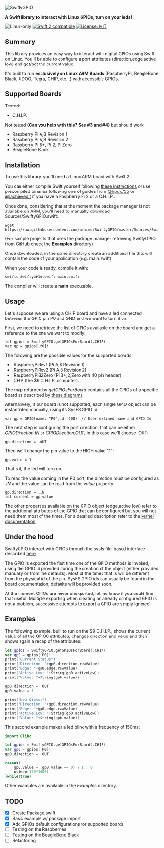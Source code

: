 ![SwiftyGPIO](https://github.com/uraimo/SwiftyGPIO/raw/master/logo.png)

**A Swift library to interact with Linux GPIOs, turn on your leds!**

<p>
<img src="https://img.shields.io/badge/os-linux-green.svg?style=flat" alt="Linux-only" />
<a href="https://developer.apple.com/swift"><img src="https://img.shields.io/badge/swift2-compatible-4BC51D.svg?style=flat" alt="Swift 2 compatible" /></a>
<a href="https://raw.githubusercontent.com/uraimo/SwiftyGPIO/master/LICENSE"><img src="http://img.shields.io/badge/license-MIT-blue.svg?style=flat" alt="License: MIT" /></a>
</p>

## Summary

This library provides an easy way to interact with digital GPIOs using Swift on Linux. You'll be able to configure a port attributes (direction,edge,active low) and get/set the current value.

It's built to run **esclusively on Linux ARM Boards** (RaspberryPi, BeagleBone Black, UDOO, Tegra, CHIP, etc...) with accessible GPIOs.

## Supported Boards

Tested:
* C.H.I.P.

Not tested **(Can you help with this? See [#3](https://github.com/uraimo/SwiftyGPIO/issues/3) and [#4](https://github.com/uraimo/SwiftyGPIO/issues/4))** but should work:
* Raspberry Pi A,B Revision 1
* Raspberry Pi A,B Revision 2
* Raspberry Pi B+, Pi 2, Pi Zero
* BeagleBone Black
                     
## Installation

To use this library, you'll need a Linux ARM board with Swift 2.

You can either compile Swift yourself following [these instructions](http://www.housedillon.com/?p=2267) or use precompiled binaries following one of guides from [@hpux735](http://www.housedillon.com/?p=2293) or [@iachievedit](http://dev.iachieved.it/iachievedit/open-source-swift-on-raspberry-pi-2/) if you have a Raspberry Pi 2 or a C.H.I.P..

Once done, considering that at the moment the package manager is not available on ARM, you'll need to manually download Sources/SwiftyGPIO.swift: 

    wget https://raw.githubusercontent.com/uraimo/SwiftyGPIO/master/Sources/SwiftyGPIO.swift
    
(For sample projects that uses the package manager retrieving SwiftyGPIO from GitHub check the **Examples** directory)

Once downloaded, in the same directory create an additional file that will contain the code of your application (e.g. main.swift). 

When your code is ready, compile it with:

    swiftc SwiftyGPIO.swift main.swift

The compiler will create a **main** executable.

## Usage

Let's suppose we are using a CHIP board and have a led connected between the GPIO pin P0 and GND and we want to turn it on.

First, we need to retrieve the list of GPIOs available on the board and get a reference to the one we want to modify:

    let gpios = SwiftyGPIO.getGPIOsForBoard(.CHIP)
    var gp = gpios[.P0]!

The following are the possible values for the supported boards:
    
* .RaspberryPiRev1 (Pi A,B Revision 1)
* .RaspberryPiRev2 (Pi A,B Revision 2) 
* .RaspberryPiB2Zero (Pi B+,2,Zero with 40 pin header)
* .CHIP (the $9 C.H.I.P. computer).

The map returned by *getGPIOsForBoard* contains all the GPIOs of a specific board as described by [these diagrams](https://github.com/uraimo/SwiftyGPIO/wiki/GPIO-Pinout). 

Alternatively, if our board is not supported, each single GPIO object can be instantiated manually, using its SysFS GPIO Id:

    var gp = GPIO(name: "P0",id: 408)  // User defined name and GPIO Id
    
The next step is configuring the port direction, that can be either *GPIODirection.IN* or *GPIODirection.OUT*, in this case we'll choose .OUT:

    gp.direction = .OUT

Then we'll change the pin value to the HIGH value "1":
	
    gp.value = 1

That's it, the led will turn on.

To read the value coming in the P0 port, the direction must be configured as *.IN* and the value can be read from the *value* property:

    gp.direction = .IN
    let current = gp.value

The other properties available on the GPIO object (edge,active low) refer to the additional attributes of the GPIO that can be configured but you will not need them most of the times. For a detailed description refer to the [kernel documentation](https://www.kernel.org/doc/Documentation/gpio/sysfs.txt)

## Under the hood

SwiftyGPIO interact with GPIOs through the sysfs file-based interface described [here](https://www.kernel.org/doc/Documentation/gpio/sysfs.txt).

The GPIO is exported the first time one of the GPIO methods is invoked, using the GPIO id provided during the creation of the object (either provided manually or from the defaults). Most of the times that is will be different from the physical id of the pin. SysFS GPIO ids can usually be found in the board documentation, defaults will be provided soon.

At the moment GPIOs are never unexported, let me know if you could find that useful. Multiple exporting when creating an already configured GPIO is not a problem, successive attempts to export a GPIO are simply ignored.

## Examples

The following example, built to run on the $9 C.H.I.P., shows the current value of all the GPIO0 attributes, changes direction and value and then shows again a recap of the attributes:

```Swift
let gpios = SwiftyGPIO.getGPIOsForBoard(.CHIP)
var gp0 = gpios[.P0]!
print("Current Status")
print("Direction: "+gp0.direction.rawValue)
print("Edge: "+gp0.edge.rawValue)
print("Active Low: "+String(gp0.activeLow))
print("Value: "+String(gp0.value))

gp0.direction = .OUT
gp0.value = 1

print("New Status")
print("Direction: "+gp0.direction.rawValue)
print("Edge: "+gp0.edge.rawValue)
print("Active Low: "+String(gp0.activeLow))
print("Value: "+String(gp0.value))
```

This second example makes a led blink with a frequency of 150ms:

```Swift
import Glibc

let gpios = SwiftyGPIO.getGPIOsForBoard(.CHIP)
var gp0 = gpios[.P0]!
gp0.direction = .OUT

repeat{
	gp0.value = (gp0.value == 0) ? 1 : 0
	usleep(150*1000)
}while(true) 
```

Other examples are available in the *Examples* directory.

## TODO

- [x] Create Package.swift
- [x] Basic example w/ package import
- [x] Add GPIOs default configurations for supported boards
- [ ] Testing on the Raspberries
- [ ] Testing on the BeagleBone Black
- [ ] Refactoring
